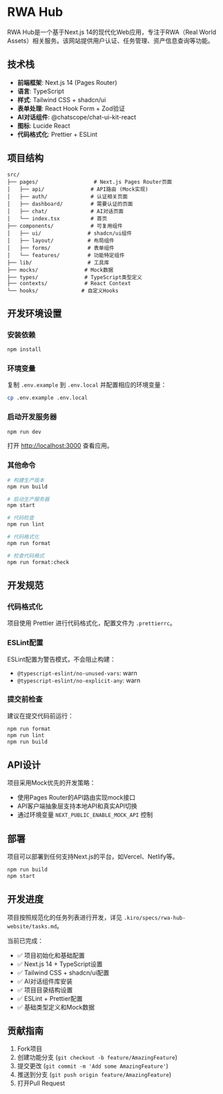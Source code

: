 # RWA Hub

RWA Hub是一个基于Next.js 14的现代化Web应用，专注于RWA（Real World Assets）相关服务。该网站提供用户认证、任务管理、资产信息查询等功能。

## 技术栈

- **前端框架**: Next.js 14 (Pages Router)
- **语言**: TypeScript
- **样式**: Tailwind CSS + shadcn/ui
- **表单处理**: React Hook Form + Zod验证
- **AI对话组件**: @chatscope/chat-ui-kit-react
- **图标**: Lucide React
- **代码格式化**: Prettier + ESLint

## 项目结构

```
src/
├── pages/                  # Next.js Pages Router页面
│   ├── api/               # API路由 (Mock实现)
│   ├── auth/              # 认证相关页面
│   ├── dashboard/         # 需要认证的页面
│   ├── chat/              # AI对话页面
│   └── index.tsx          # 首页
├── components/            # 可复用组件
│   ├── ui/               # shadcn/ui组件
│   ├── layout/           # 布局组件
│   ├── forms/            # 表单组件
│   └── features/         # 功能特定组件
├── lib/                  # 工具库
├── mocks/               # Mock数据
├── types/               # TypeScript类型定义
├── contexts/            # React Context
└── hooks/              # 自定义Hooks
```

## 开发环境设置

### 安装依赖

```bash
npm install
```

### 环境变量

复制 `.env.example` 到 `.env.local` 并配置相应的环境变量：

```bash
cp .env.example .env.local
```

### 启动开发服务器

```bash
npm run dev
```

打开 [http://localhost:3000](http://localhost:3000) 查看应用。

### 其他命令

```bash
# 构建生产版本
npm run build

# 启动生产服务器
npm start

# 代码检查
npm run lint

# 代码格式化
npm run format

# 检查代码格式
npm run format:check
```

## 开发规范

### 代码格式化

项目使用 Prettier 进行代码格式化，配置文件为 `.prettierrc`。

### ESLint配置

ESLint配置为警告模式，不会阻止构建：
- `@typescript-eslint/no-unused-vars`: warn
- `@typescript-eslint/no-explicit-any`: warn

### 提交前检查

建议在提交代码前运行：

```bash
npm run format
npm run lint
npm run build
```

## API设计

项目采用Mock优先的开发策略：
- 使用Pages Router的API路由实现mock接口
- API客户端抽象层支持本地API和真实API切换
- 通过环境变量 `NEXT_PUBLIC_ENABLE_MOCK_API` 控制

## 部署

项目可以部署到任何支持Next.js的平台，如Vercel、Netlify等。

```bash
npm run build
npm start
```

## 开发进度

项目按照规范化的任务列表进行开发，详见 `.kiro/specs/rwa-hub-website/tasks.md`。

当前已完成：
- ✅ 项目初始化和基础配置
- ✅ Next.js 14 + TypeScript设置
- ✅ Tailwind CSS + shadcn/ui配置
- ✅ AI对话组件库安装
- ✅ 项目目录结构设置
- ✅ ESLint + Prettier配置
- ✅ 基础类型定义和Mock数据

## 贡献指南

1. Fork项目
2. 创建功能分支 (`git checkout -b feature/AmazingFeature`)
3. 提交更改 (`git commit -m 'Add some AmazingFeature'`)
4. 推送到分支 (`git push origin feature/AmazingFeature`)
5. 打开Pull Request